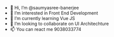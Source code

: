 - 👋 Hi, I’m @saumyasree-banerjee
- 👀 I’m interested in Front End Development
- 🌱 I’m currently learning Vue JS
- 💞️ I’m looking to collaborate on UI Architechture
- 📫 You can react me 9038033774

<!---
saumyasree-banerjee/saumyasree-banerjee is a ✨ special ✨ repository because its `README.md` (this file) appears on your GitHub profile.
You can click the Preview link to take a look at your changes.
--->
